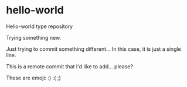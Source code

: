 # hello-world
Hello-world type repository

Trying something new.

Just trying to commit something different... In this case, it is just a single line.

This is a remote commit that I'd like to add... please?

These are emoji: :) :( ;)
